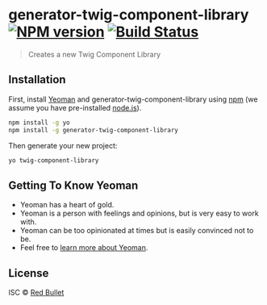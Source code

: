 # generator-twig-component-library [![NPM version][npm-image]][npm-url] [![Build Status][travis-image]][travis-url]
> Creates a new Twig Component Library

## Installation

First, install [Yeoman](http://yeoman.io) and generator-twig-component-library using [npm](https://www.npmjs.com/) (we assume you have pre-installed [node.js](https://nodejs.org/)).

```bash
npm install -g yo
npm install -g generator-twig-component-library
```

Then generate your new project:

```bash
yo twig-component-library
```

## Getting To Know Yeoman

 * Yeoman has a heart of gold.
 * Yeoman is a person with feelings and opinions, but is very easy to work with.
 * Yeoman can be too opinionated at times but is easily convinced not to be.
 * Feel free to [learn more about Yeoman](http://yeoman.io/).

## License

ISC © [Red Bullet](http://redbullet.co.uk)


[npm-image]: https://badge.fury.io/js/generator-twig-component-library.svg
[npm-url]: https://npmjs.org/package/generator-twig-component-library
[travis-image]: https://travis-ci.org/RedBullet/generator-twig-component-library.svg?branch=master
[travis-url]: https://travis-ci.org/RedBullet/generator-twig-component-library
[daviddm-image]: https://david-dm.org/RedBullet/generator-twig-component-library.svg?theme=shields.io
[daviddm-url]: https://david-dm.org/RedBullet/generator-twig-component-library
